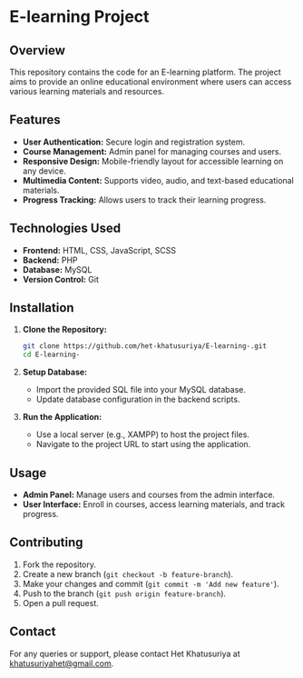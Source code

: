 # E-learning Project

## Overview
This repository contains the code for an E-learning platform. The project aims to provide an online educational environment where users can access various learning materials and resources.

## Features
- **User Authentication:** Secure login and registration system.
- **Course Management:** Admin panel for managing courses and users.
- **Responsive Design:** Mobile-friendly layout for accessible learning on any device.
- **Multimedia Content:** Supports video, audio, and text-based educational materials.
- **Progress Tracking:** Allows users to track their learning progress.

## Technologies Used
- **Frontend:** HTML, CSS, JavaScript, SCSS
- **Backend:** PHP
- **Database:** MySQL
- **Version Control:** Git

## Installation

1. **Clone the Repository:**
   ```sh
   git clone https://github.com/het-khatusuriya/E-learning-.git
   cd E-learning-
   ```

2. **Setup Database:**
   - Import the provided SQL file into your MySQL database.
   - Update database configuration in the backend scripts.

3. **Run the Application:**
   - Use a local server (e.g., XAMPP) to host the project files.
   - Navigate to the project URL to start using the application.

## Usage
- **Admin Panel:** Manage users and courses from the admin interface.
- **User Interface:** Enroll in courses, access learning materials, and track progress.

## Contributing
1. Fork the repository.
2. Create a new branch (`git checkout -b feature-branch`).
3. Make your changes and commit (`git commit -m 'Add new feature'`).
4. Push to the branch (`git push origin feature-branch`).
5. Open a pull request.

## Contact
For any queries or support, please contact Het Khatusuriya at khatusuriyahet@gmail.com.
